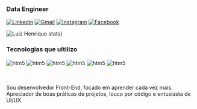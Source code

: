 
### Data Engineer 

[![Linkedin](https://img.shields.io/badge/LinkedIn-0077B5?style=for-the-badge&logo=linkedin&logoColor=white)](https://linkedin.com/in/luiz-henrique-200779144/)
[![Gmail](https://img.shields.io/badge/Gmail-D14836?style=for-the-badge&logo=gmail&logoColor=white)](https://luiz.lhrodrigues@gmail.com)
[![Instagram](https://img.shields.io/badge/Instagram-E4405F?style=for-the-badge&logo=instagram&logoColor=white)](https://instagram.com/henrique.lhr)
[![Facebook](https://img.shields.io/badge/Facebook-1877F2?style=for-the-badge&logo=facebook&logoColor=white)](https://facebook.com/henrique.lankaster)

![Luiz Henrique stats](https://github-readme-stats.vercel.app/api?username=anuraghazra&show_icons=true&theme=dark))

### Tecnologias que ultilizo

<div style="display: inline_block">
    <img align="center" alt="htm5" src="https://img.shields.io/badge/Python-14354C?style=for-the-badge&logo=python&logoColor=white" />
    <img align="center" alt="htm5" src="https://img.shields.io/badge/Django-092E20?style=for-the-badge&logo=django&logoColor=white" />
    <img align="center" alt="htm5" src="https://img.shields.io/badge/MySQL-00000F?style=for-the-badge&logo=mysql&logoColor=white" />
    <img align="center" alt="htm5" src="https://img.shields.io/badge/Tableau-E97627?style=for-the-badge&logo=Tableau&logoColor=white" />
    <img align="center" alt="htm5" src="https://img.shields.io/badge/Amazon_AWS-232F3E?style=for-the-badge&logo=amazon-aws&logoColor=white" />
    <img align="center" alt="htm5" src="https://img.shields.io/badge/Spark%20AR-FF5C83?style=for-the-badge&logo=Spark AR&logoColor=white" /><br><br>
</div><br>

Sou desenvolvedor Front-End, focado em aprender cada vez mais.<br>
Apreciador de boas práticas de projetos, louco por código e entusiasta de UI/UX.
